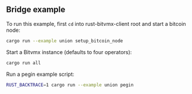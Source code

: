 ## Bridge example

To run this example, first `cd` into rust-bitvmx-client root and start a bitcoin node:
```bash
cargo run --example union setup_bitcoin_node
```

Start a Bitvmx instance (defaults to four operators):
```bash
cargo run all
```

Run a pegin example script:
```bash
RUST_BACKTRACE=1 cargo run --example union pegin
```
